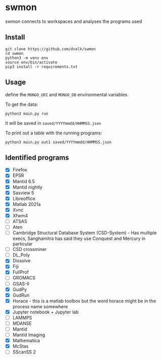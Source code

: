 # swmon

swmon connects to workspaces and analyses the programs used

## Install

```
git clone https://github.com/dvolk/swmon
cd swmon
python3 -m venv env
source env/bin/activate
pip3 install -r requirements.txt
```

## Usage

define the `MONGO_URI` and `MONGO_DB` environmental variables.

To get the data:

```
python3 main.py run
```

It will be saved in `saved/YYYYmmdd/HHMMSS.json`

To print out a table with the running programs:

```
python3 main.py out1 saved/YYYYmmdd/HHMMSS.json
```

## Identified programs

- [x] Firefox
- [x] EPSR
- [x] Mantid 6.5
- [x] Mantid nightly
- [x] Sasview 5
- [x] Libreoffice
- [x] Matlab 2021a
- [x] Xvnc
- [x] Xfwm4
- [ ] ATSAS
- [ ] Aten
- [ ] Cambridge Structural Database System (CSD-System) - Has multiple execs, Sanghamitra has said they use Conquest and Mercury in particular
- [ ] CSD crossminer
- [ ] DL_Poly
- [x] Dissolve
- [x] Fiji
- [x] FullProf
- [ ] GROMACS
- [ ] GSAS-II
- [x] GudPy
- [x] GudRun
- [x] Horace - this is a matlab toolbox but the word horace might be in the process name somewhere
- [x] Jupyter notebook + Jupyter lab
- [ ] LAMMPS
- [ ] MDANSE
- [ ] Mantid
- [ ] Mantid Imaging
- [x] Mathematica
- [x] McStas
- [ ] SScanSS 2
